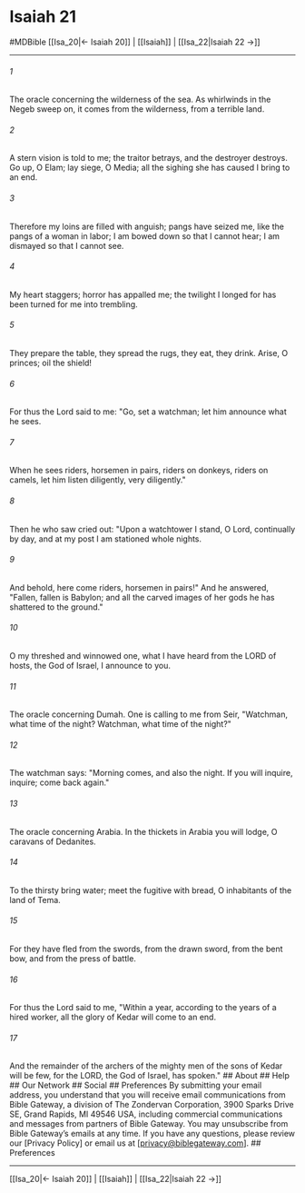 # Isaiah 21
#MDBible
[[Isa_20|← Isaiah 20]] | [[Isaiah]] | [[Isa_22|Isaiah 22 →]]

***






###### 1 


The oracle concerning the wilderness of the sea. As whirlwinds in the Negeb sweep on, it comes from the wilderness, from a terrible land. 





###### 2 


A stern vision is told to me; the traitor betrays, and the destroyer destroys. Go up, O Elam; lay siege, O Media; all the sighing she has caused I bring to an end. 





###### 3 


Therefore my loins are filled with anguish; pangs have seized me, like the pangs of a woman in labor; I am bowed down so that I cannot hear; I am dismayed so that I cannot see. 





###### 4 


My heart staggers; horror has appalled me; the twilight I longed for has been turned for me into trembling. 





###### 5 


They prepare the table, they spread the rugs, they eat, they drink. Arise, O princes; oil the shield! 





###### 6 


For thus the Lord said to me: "Go, set a watchman; let him announce what he sees. 





###### 7 


When he sees riders, horsemen in pairs, riders on donkeys, riders on camels, let him listen diligently, very diligently." 





###### 8 


Then he who saw cried out: "Upon a watchtower I stand, O Lord, continually by day, and at my post I am stationed whole nights. 





###### 9 


And behold, here come riders, horsemen in pairs!" And he answered, "Fallen, fallen is Babylon; and all the carved images of her gods he has shattered to the ground." 





###### 10 


O my threshed and winnowed one, what I have heard from the LORD of hosts, the God of Israel, I announce to you. 





###### 11 


The oracle concerning Dumah. One is calling to me from Seir, "Watchman, what time of the night? Watchman, what time of the night?" 





###### 12 


The watchman says: "Morning comes, and also the night. If you will inquire, inquire; come back again." 





###### 13 


The oracle concerning Arabia. In the thickets in Arabia you will lodge, O caravans of Dedanites. 





###### 14 


To the thirsty bring water; meet the fugitive with bread, O inhabitants of the land of Tema. 





###### 15 


For they have fled from the swords, from the drawn sword, from the bent bow, and from the press of battle. 





###### 16 


For thus the Lord said to me, "Within a year, according to the years of a hired worker, all the glory of Kedar will come to an end. 





###### 17 


And the remainder of the archers of the mighty men of the sons of Kedar will be few, for the LORD, the God of Israel, has spoken." ## About ## Help ## Our Network ## Social ## Preferences By submitting your email address, you understand that you will receive email communications from Bible Gateway, a division of The Zondervan Corporation, 3900 Sparks Drive SE, Grand Rapids, MI 49546 USA, including commercial communications and messages from partners of Bible Gateway. You may unsubscribe from Bible Gateway&rsquo;s emails at any time. If you have any questions, please review our [Privacy Policy] or email us at [privacy@biblegateway.com]. ## Preferences

***

[[Isa_20|← Isaiah 20]] | [[Isaiah]] | [[Isa_22|Isaiah 22 →]]

